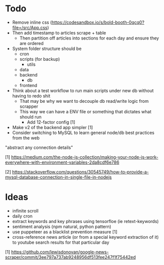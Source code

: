 # Todo

- Remove inline css (https://codesandbox.io/s/bold-booth-0qcq0?file=/src/App.css)
- Then add timestamp to articles scrape + table
  - Then partition off articles into sections for each day and ensure they are ordered
- System folder structure should be
  - cron
  - scripts (for backup)
    - utils
  - data
  - backend
    - db
  - frontend
- Think about a test workflow to run main scripts under new db without having to redo shit
  - That may be why we want to decouple db read/write logic from scrapper
  - This way we can have a ENV file or something that dictates what should run
    - Add 12-factor config [1]
- Make v2 of the backend app simpler [1]
- Consider switching to MySQL to learn general node/db best practices from the web


"abstract any connection details"

[1] https://medium.com/the-node-js-collection/making-your-node-js-work-everywhere-with-environment-variables-2da8cdf6e786

[2] https://stackoverflow.com/questions/30545749/how-to-provide-a-mysql-database-connection-in-single-file-in-nodejs

# Ideas

- infinite scroll
- daily cron
- extract keywords and key phrases using tensorfloe (ie retext-keywords)
- sentiment analysis (npm natural, python pattern)
- use puppeteer as a blacklist prevention measure [1]
- cross-reference news article (or from a special keyword extraction of it) to youtube search results for that particular day

[1] https://github.com/lewisdonovan/google-news-scraper/commit/3ee797a737ab9248956df513fee247f1f75442ed
